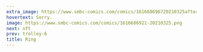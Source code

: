 ```yaml
---
extra_image: https://www.smbc-comics.com/comics/161668696720210325after.png
hovertext: Sorry.
image: https://www.smbc-comics.com/comics/1616686921-20210325.png
next: nft
prev: trolley-6
title: Ring
---
```

